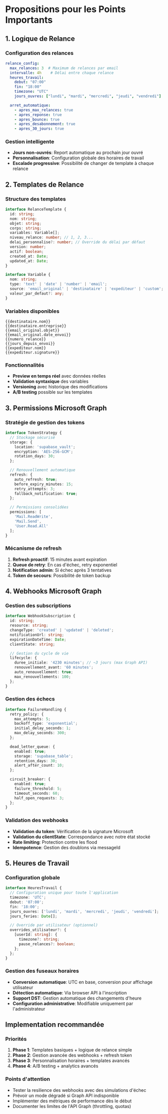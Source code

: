 # Propositions pour les Points Importants

## 1. Logique de Relance

### Configuration des relances
```yaml
relance_config:
  max_relances: 3  # Maximum de relances par email
  intervalle: 4h    # Délai entre chaque relance
  heures_travail:
    debut: "07:00"
    fin: "18:00"
    timezone: "UTC"
    jours_ouvres: ["lundi", "mardi", "mercredi", "jeudi", "vendredi"]

  arret_automatique:
    - apres_max_relances: true
    - apres_reponse: true
    - apres_bounce: true
    - apres_desabonnement: true
    - apres_30_jours: true
```

### Gestion intelligente
- **Jours non-ouvrés**: Report automatique au prochain jour ouvré
- **Personnalisation**: Configuration globale des horaires de travail
- **Escalade progressive**: Possibilité de changer de template à chaque relance

## 2. Templates de Relance

### Structure des templates
```typescript
interface RelanceTemplate {
  id: string;
  nom: string;
  objet: string;
  corps: string;
  variables: Variable[];
  niveau_relance: number; // 1, 2, 3...
  delai_personnalise?: number; // Override du délai par défaut
  version: number;
  actif: boolean;
  created_at: Date;
  updated_at: Date;
}

interface Variable {
  nom: string;
  type: 'text' | 'date' | 'number' | 'email';
  source: 'email_original' | 'destinataire' | 'expediteur' | 'custom';
  valeur_par_defaut?: any;
}
```

### Variables disponibles
```
{{destinataire.nom}}
{{destinataire.entreprise}}
{{email_original.objet}}
{{email_original.date_envoi}}
{{numero_relance}}
{{jours_depuis_envoi}}
{{expediteur.nom}}
{{expediteur.signature}}
```

### Fonctionnalités
- **Preview en temps réel** avec données réelles
- **Validation syntaxique** des variables
- **Versioning** avec historique des modifications
- **A/B testing** possible sur les templates

## 3. Permissions Microsoft Graph

### Stratégie de gestion des tokens
```typescript
interface TokenStrategy {
  // Stockage sécurisé
  storage: {
    location: 'supabase_vault';
    encryption: 'AES-256-GCM';
    rotation_days: 30;
  };

  // Renouvellement automatique
  refresh: {
    auto_refresh: true;
    before_expiry_minutes: 15;
    retry_attempts: 3;
    fallback_notification: true;
  };

  // Permissions consolidées
  permissions: [
    'Mail.ReadWrite',
    'Mail.Send',
    'User.Read.All'
  ];
}
```

### Mécanisme de refresh
1. **Refresh proactif**: 15 minutes avant expiration
2. **Queue de retry**: En cas d'échec, retry exponentiel
3. **Notification admin**: Si échec après 3 tentatives
4. **Token de secours**: Possibilité de token backup

## 4. Webhooks Microsoft Graph

### Gestion des subscriptions
```typescript
interface WebhookSubscription {
  id: string;
  resource: string;
  changeType: 'created' | 'updated' | 'deleted';
  notificationUrl: string;
  expirationDateTime: Date;
  clientState: string;

  // Gestion du cycle de vie
  lifecycle: {
    duree_initiale: '4230 minutes'; // ~3 jours (max Graph API)
    renouvellement_avant: '60 minutes';
    auto_renouvellement: true;
    max_renouvellements: 100;
  };
}
```

### Gestion des échecs
```typescript
interface FailureHandling {
  retry_policy: {
    max_attempts: 5;
    backoff_type: 'exponential';
    initial_delay_seconds: 1;
    max_delay_seconds: 300;
  };

  dead_letter_queue: {
    enabled: true;
    storage: 'supabase_table';
    retention_days: 30;
    alert_after_count: 10;
  };

  circuit_breaker: {
    enabled: true;
    failure_threshold: 5;
    timeout_seconds: 60;
    half_open_requests: 3;
  };
}
```

### Validation des webhooks
- **Validation du token**: Vérification de la signature Microsoft
- **Validation du clientState**: Correspondance avec notre état stocké
- **Rate limiting**: Protection contre les flood
- **Idempotence**: Gestion des doublons via messageId

## 5. Heures de Travail

### Configuration globale
```typescript
interface HeuresTravail {
  // Configuration unique pour toute l'application
  timezone: 'UTC';
  debut: '07:00';
  fin: '18:00';
  jours_ouvres: ['lundi', 'mardi', 'mercredi', 'jeudi', 'vendredi'];
  jours_feries: Date[];

  // Override par utilisateur (optionnel)
  overrides_utilisateur?: {
    [userId: string]: {
      timezone?: string;
      pause_relances?: boolean;
    };
  };
}
```

### Gestion des fuseaux horaires
- **Conversion automatique**: UTC en base, conversion pour affichage utilisateur
- **Détection automatique**: Via browser API à l'inscription
- **Support DST**: Gestion automatique des changements d'heure
- **Configuration administrative**: Modifiable uniquement par l'administrateur

## Implementation recommandée

### Priorités
1. **Phase 1**: Templates basiques + logique de relance simple
2. **Phase 2**: Gestion avancée des webhooks + refresh token
3. **Phase 3**: Personnalisation horaires + templates avancés
4. **Phase 4**: A/B testing + analytics avancés

### Points d'attention
- Tester la resilience des webhooks avec des simulations d'échec
- Prévoir un mode dégradé si Graph API indisponible
- Implémenter des métriques de performance dès le début
- Documenter les limites de l'API Graph (throttling, quotas)